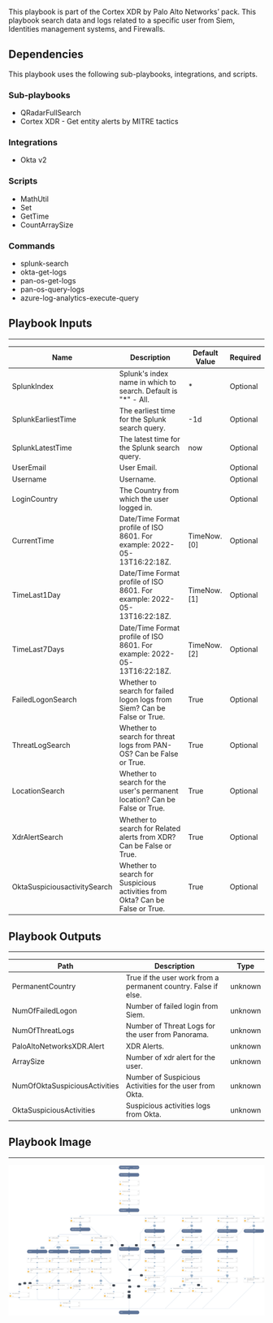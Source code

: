 This playbook is part of the Cortex XDR by Palo Alto Networks’ pack. This playbook search data and logs related to a specific user from Siem, Identities management systems, and Firewalls.

## Dependencies
This playbook uses the following sub-playbooks, integrations, and scripts.

### Sub-playbooks
* QRadarFullSearch
* Cortex XDR - Get entity alerts by MITRE tactics

### Integrations
* Okta v2

### Scripts
* MathUtil
* Set
* GetTime
* CountArraySize

### Commands
* splunk-search
* okta-get-logs
* pan-os-get-logs
* pan-os-query-logs
* azure-log-analytics-execute-query

## Playbook Inputs
---

| **Name** | **Description** | **Default Value** | **Required** |
| --- | --- | --- | --- |
| SplunkIndex | Splunk's index name in which to search. Default is "\*" - All. | * | Optional |
| SplunkEarliestTime | The earliest time for the Splunk search query. | -1d | Optional |
| SplunkLatestTime | The latest time for the Splunk search query. | now | Optional |
| UserEmail | User Email. |  | Optional |
| Username | Username. |  | Optional |
| LoginCountry | The Country from which the user logged in. |  | Optional |
| CurrentTime | Date/Time Format profile of ISO 8601. For example: 2022-05-13T16:22:18Z. | TimeNow.[0] | Optional |
| TimeLast1Day | Date/Time Format profile of ISO 8601. For example: 2022-05-13T16:22:18Z. | TimeNow.[1] | Optional |
| TimeLast7Days | Date/Time Format profile of ISO 8601. For example: 2022-05-13T16:22:18Z. | TimeNow.[2] | Optional |
| FailedLogonSearch | Whether to search for failed logon logs from Siem? Can be False or True. | True | Optional |
| ThreatLogSearch | Whether to search for threat logs from PAN-OS? Can be False or True. | True | Optional |
| LocationSearch | Whether to search for the user's permanent location? Can be False or True. | True | Optional |
| XdrAlertSearch | Whether to search for Related alerts from XDR? Can be False or True. | True | Optional |
| OktaSuspiciousactivitySearch | Whether to search for Suspicious activities from Okta? Can be False or True. | True | Optional |

## Playbook Outputs
---

| **Path** | **Description** | **Type** |
| --- | --- | --- |
| PermanentCountry | True if the user work from a permanent country. False if else. | unknown |
| NumOfFailedLogon | Number of failed login from Siem. | unknown |
| NumOfThreatLogs | Number of Threat Logs for the user from Panorama. | unknown |
| PaloAltoNetworksXDR.Alert | XDR Alerts. | unknown |
| ArraySize | Number of xdr alert for the user. | unknown |
| NumOfOktaSuspiciousActivities | Number of Suspicious Activities for the user from Okta. | unknown |
| OktaSuspiciousActivities | Suspicious activities logs from Okta. | unknown |

## Playbook Image
---
![Cortex XDR - User Investigation](../doc_files/Cortex_XDR_-_User_Investigation.png)